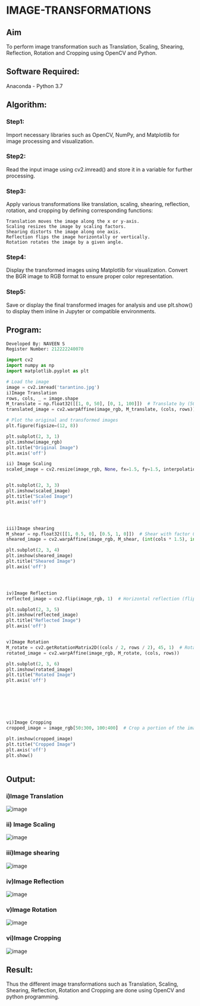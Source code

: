 # IMAGE-TRANSFORMATIONS


## Aim
To perform image transformation such as Translation, Scaling, Shearing, Reflection, Rotation and Cropping using OpenCV and Python.

## Software Required:
Anaconda - Python 3.7

## Algorithm:
### Step1:
Import necessary libraries such as OpenCV, NumPy, and Matplotlib for image processing and visualization.

### Step2:
Read the input image using cv2.imread() and store it in a variable for further processing.

### Step3:
Apply various transformations like translation, scaling, shearing, reflection, rotation, and cropping by defining corresponding functions:

    Translation moves the image along the x or y-axis.
    Scaling resizes the image by scaling factors.
    Shearing distorts the image along one axis.
    Reflection flips the image horizontally or vertically.
    Rotation rotates the image by a given angle.


### Step4:
Display the transformed images using Matplotlib for visualization. Convert the BGR image to RGB format to ensure proper color representation.

### Step5:
Save or display the final transformed images for analysis and use plt.show() to display them inline in Jupyter or compatible environments.
## Program:
```python
Developed By: NAVEEN S
Register Number: 212222240070

import cv2
import numpy as np
import matplotlib.pyplot as plt

# Load the image
image = cv2.imread('tarantino.jpg')
i)Image Translation
rows, cols, _ = image.shape
M_translate = np.float32([[1, 0, 50], [0, 1, 100]])  # Translate by (50, 100) pixels
translated_image = cv2.warpAffine(image_rgb, M_translate, (cols, rows))

# Plot the original and transformed images
plt.figure(figsize=(12, 8))

plt.subplot(2, 3, 1)
plt.imshow(image_rgb)
plt.title("Original Image")
plt.axis('off')

ii) Image Scaling
scaled_image = cv2.resize(image_rgb, None, fx=1.5, fy=1.5, interpolation=cv2.INTER_LINEAR)  # Scale by 1.5x


plt.subplot(2, 3, 3)
plt.imshow(scaled_image)
plt.title("Scaled Image")
plt.axis('off')




iii)Image shearing
M_shear = np.float32([[1, 0.5, 0], [0.5, 1, 0]])  # Shear with factor 0.5
sheared_image = cv2.warpAffine(image_rgb, M_shear, (int(cols * 1.5), int(rows * 1.5)))

plt.subplot(2, 3, 4)
plt.imshow(sheared_image)
plt.title("Sheared Image")
plt.axis('off')




iv)Image Reflection
reflected_image = cv2.flip(image_rgb, 1)  # Horizontal reflection (flip along y-axis)

plt.subplot(2, 3, 5)
plt.imshow(reflected_image)
plt.title("Reflected Image")
plt.axis('off')


v)Image Rotation
M_rotate = cv2.getRotationMatrix2D((cols / 2, rows / 2), 45, 1)  # Rotate by 45 degrees
rotated_image = cv2.warpAffine(image_rgb, M_rotate, (cols, rows))

plt.subplot(2, 3, 6)
plt.imshow(rotated_image)
plt.title("Rotated Image")
plt.axis('off')







vi)Image Cropping
cropped_image = image_rgb[50:300, 100:400]  # Crop a portion of the image

plt.imshow(cropped_image)
plt.title("Cropped Image")
plt.axis('off')
plt.show()



```
## Output:
### i)Image Translation
![image](https://github.com/user-attachments/assets/65b4bca0-dc0f-47f8-8f2b-fbdab727dd92)


### ii) Image Scaling
![image](https://github.com/user-attachments/assets/5b2c5dde-537e-487f-853d-8c330d1ae39a)



### iii)Image shearing
![image](https://github.com/user-attachments/assets/1f73b14d-9f12-4c6d-8fd2-0770dba41a66)



### iv)Image Reflection
![image](https://github.com/user-attachments/assets/99ec233e-c121-460e-a955-9328866ab5bb)




### v)Image Rotation
![image](https://github.com/user-attachments/assets/2526d2f7-87d6-4582-8ae2-529e4317adc3)




### vi)Image Cropping
![image](https://github.com/user-attachments/assets/02fec19e-9bc8-4003-82e6-451f1bfcb43b)





## Result: 

Thus the different image transformations such as Translation, Scaling, Shearing, Reflection, Rotation and Cropping are done using OpenCV and python programming.

